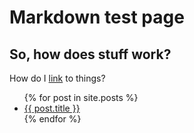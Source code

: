 # Markdown test page

## So, how does stuff work?
How do I [link](index.html) to things?

<ul>
  {% for post in site.posts %}
    <li>
      <a href="{{ post.url }}">{{ post.title }}</a>
    </li>
  {% endfor %}
</ul>

